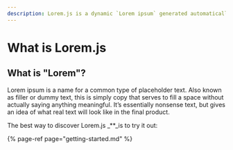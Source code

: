 ```yaml
---
description: Lorem.js is a dynamic `Lorem ipsum` generated automatically with jquery JS
---
```


# What is Lorem.js

## What is "Lorem"?

Lorem ipsum is a name for a common type of placeholder text. Also known as filler or dummy text, this is simply copy that serves to fill a space without actually saying anything meaningful. It’s essentially nonsense text, but gives an idea of what real text will look like in the final product.

The best way to discover Lorem.js _\*\*_is to try it out:

{% page-ref page="getting-started.md" %}

